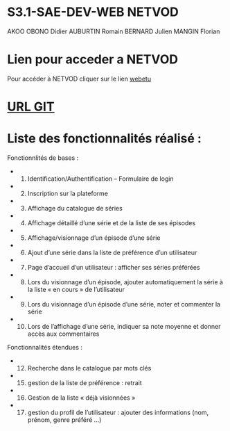 # S3.1-SAE-DEV-WEB NETVOD

AKOO OBONO Didier AUBURTIN Romain BERNARD Julien MANGIN Florian

# Lien pour acceder a NETVOD
Pour accéder à NETVOD cliquer sur le lien [webetu](https://webetu.iutnc.univ-lorraine.fr/www/mangin215u/Deuxi%c3%a8me%20ann%c3%a9e/S3.1-SAE-DEV-WEB/)

# [URL GIT](https://github.com/Flotss/S3.1-SAE-DEV-WEB)

# Liste des fonctionnalités réalisé : 
Fonctionnlités de bases :
- 1. Identification/Authentification – Formulaire de login
- 2. Inscription sur la plateforme 
- 3. Affichage du catalogue de séries 
- 4. Affichage détaillé d’une série et de la liste de ses épisodes
- 5. Affichage/visionnage d’un épisode d’une série
- 6. Ajout d’une série dans la liste de préférence d’un utilisateur
- 7. Page d’accueil d’un utilisateur : afficher ses séries préférées
- 8. Lors du visionnage d’un épisode, ajouter automatiquement la série à la liste « en
cours » de l’utilisateur 
- 9. Lors du visionnage d’un épisode d’une série, noter et commenter la série
- 10. Lors de l’affichage d’une série, indiquer sa note moyenne et donner accès aux
commentaires

Fonctionnalités étendues :
- 12. Recherche dans le catalogue par mots clés
- 15. gestion de la liste de préférence : retrait 
- 16. Gestion de la liste « déjà visionnées »
- 17. gestion du profil de l’utilisateur : ajouter des informations (nom, prénom, genre
préféré ...)

